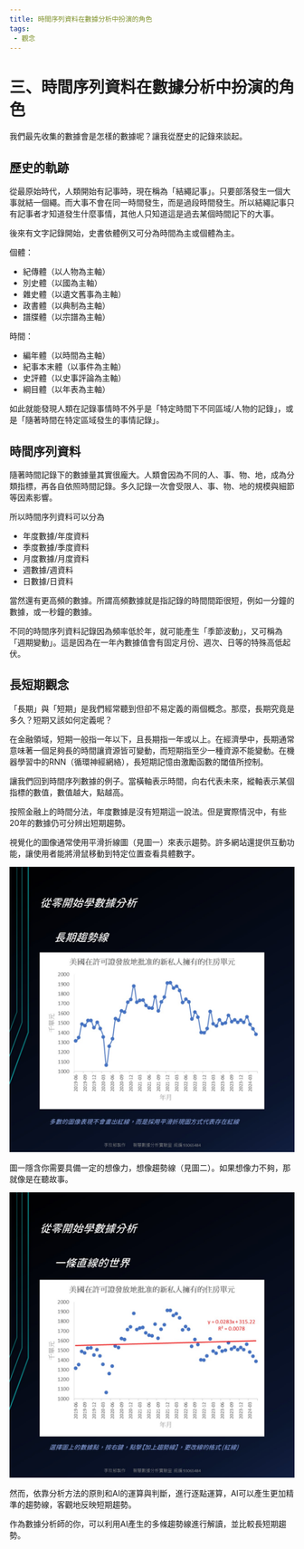 ```yaml
---
title: 時間序列資料在數據分析中扮演的角色
tags: 
 - 觀念
---
```


# 三、時間序列資料在數據分析中扮演的角色

我們最先收集的數據會是怎樣的數據呢？讓我從歷史的記錄來談起。

## 歷史的軌跡

從最原始時代，人類開始有記事時，現在稱為「結繩記事」。只要部落發生一個大事就結一個繩。而大事不會在同一時間發生，而是過段時間發生。所以結繩記事只有記事者才知道發生什麼事情，其他人只知道這是過去某個時間記下的大事。

後來有文字記錄開始，史書依體例又可分為時間為主或個體為主。

個體：

- 紀傳體（以人物為主軸）
- 別史體（以國為主軸）
- 雜史體（以遺文舊事為主軸）
- 政書體（以典制為主軸）
- 譜牒體（以宗譜為主軸）

時間：

- 編年體（以時間為主軸）
- 紀事本末體（以事件為主軸）
- 史評體（以史事評論為主軸）
- 綱目體（以年表為主軸）

如此就能發現人類在記錄事情時不外乎是「特定時間下不同區域/人物的記錄」，或是「隨著時間在特定區域發生的事情記錄」。

## 時間序列資料

隨著時間記錄下的數據量其實很龐大。人類會因為不同的人、事、物、地，成為分類指標，再各自依照時間記錄。多久記錄一次會受限人、事、物、地的規模與細節等因素影響。

所以時間序列資料可以分為

- 年度數據/年度資料
- 季度數據/季度資料
- 月度數據/月度資料
- 週數據/週資料
- 日數據/日資料

當然還有更高頻的數據。所謂高頻數據就是指記錄的時間間距很短，例如一分鐘的數據，或一秒鐘的數據。

不同的時間序列資料記錄因為頻率低於年，就可能產生「季節波動」，又可稱為「週期變動」。這是因為在一年內數據值會有固定月份、週次、日等的特殊高低起伏。

## 長短期觀念

「長期」與「短期」是我們經常聽到但卻不易定義的兩個概念。那麼，長期究竟是多久？短期又該如何定義呢？

在金融領域，短期一般指一年以下，且長期指一年或以上。在經濟學中，長期通常意味著一個足夠長的時間讓資源皆可變動，而短期指至少一種資源不能變動。在機器學習中的RNN（循環神經網絡），長短期記憶由激勵函數的閾值所控制。

讓我們回到時間序列數據的例子。當橫軸表示時間，向右代表未來，縱軸表示某個指標的數值，數值越大，點越高。

按照金融上的時間分法，年度數據是沒有短期這一說法。但是實際情況中，有些20年的數據仍可分辨出短期趨勢。

視覺化的圖像通常使用平滑折線圖（見圖一）來表示趨勢。許多網站還提供互動功能，讓使用者能將滑鼠移動到特定位置查看具體數字。

![圖一](https://raw.githubusercontent.com/meiyulee/pic001/master/zerotoonelearnda2024/投影片9.JPG)

圖一隱含你需要具備一定的想像力，想像趨勢線（見圖二）。如果想像力不夠，那就像是在聽故事。

![圖二](https://raw.githubusercontent.com/meiyulee/pic001/master/zerotoonelearnda2024/投影片6.JPG)

然而，依靠分析方法的原則和AI的運算與判斷，進行逐點運算，AI可以產生更加精準的趨勢線，客觀地反映短期趨勢。

作為數據分析師的你，可以利用AI產生的多條趨勢線進行解讀，並比較長短期趨勢。